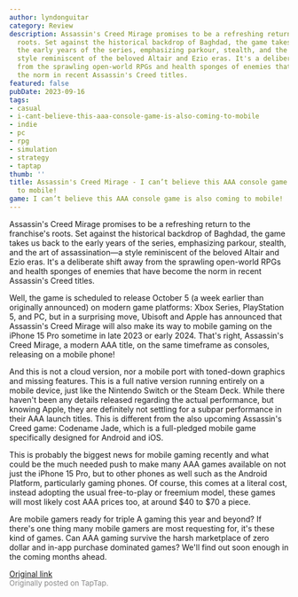 ```yaml
---
author: lyndonguitar
category: Review
description: Assassin's Creed Mirage promises to be a refreshing return to the franchise's
  roots. Set against the historical backdrop of Baghdad, the game takes us back to
  the early years of the series, emphasizing parkour, stealth, and the art of assassination—a
  style reminiscent of the beloved Altair and Ezio eras. It's a deliberate shift away
  from the sprawling open-world RPGs and health sponges of enemies that have become
  the norm in recent Assassin's Creed titles.
featured: false
pubDate: 2023-09-16
tags:
- casual
- i-cant-believe-this-aaa-console-game-is-also-coming-to-mobile
- indie
- pc
- rpg
- simulation
- strategy
- taptap
thumb: ''
title: Assassin's Creed Mirage - I can’t believe this AAA console game is also coming
  to mobile!
game: I can’t believe this AAA console game is also coming to mobile!
---
```

Assassin's Creed Mirage promises to be a refreshing return to the franchise's roots. Set against the historical backdrop of Baghdad, the game takes us back to the early years of the series, emphasizing parkour, stealth, and the art of assassination—a style reminiscent of the beloved Altair and Ezio eras. It's a deliberate shift away from the sprawling open-world RPGs and health sponges of enemies that have become the norm in recent Assassin's Creed titles.

Well, the game is scheduled to release October 5 (a week earlier than originally announced) on modern game platforms: Xbox Series,  PlayStation 5, and PC, but in a surprising move, Ubisoft and Apple has announced that Assassin's Creed Mirage will also make its way to mobile gaming on the iPhone 15 Pro sometime in late 2023 or early 2024. That's right, Assassin's Creed Mirage, a modern AAA title, on the same timeframe as consoles, releasing on a mobile phone!

And this is not a cloud version, nor a mobile port with toned-down graphics and missing features. This is a full native version running entirely on a mobile device, just like the Nintendo Switch or the Steam Deck. While there haven't been any details released regarding the actual performance, but knowing Apple, they are definitely not settling for a subpar performance in their AAA launch titles. This is different from the also upcoming Assassin's Creed game: Codename Jade, which is a full-pledged mobile game specifically designed for Android and iOS.

This is probably the biggest news for mobile gaming recently and what could be the much needed push to make many AAA games available on not just the iPhone 15 Pro, but to other phones as well such as the Android Platform, particularly gaming phones. Of course, this comes at a literal cost, instead adopting the usual free-to-play or freemium model, these games will most likely cost AAA prices too, at around $40 to $70 a piece.

Are mobile gamers ready for triple A gaming this year and beyond? If there's one thing many mobile gamers are most requesting for, it's these kind of games. Can AAA gaming survive the harsh marketplace of zero dollar and in-app purchase dominated games? We'll find out soon enough in the coming months ahead.

[Original link](https://www.taptap.io/post/6292706)<br><span style="font-size: 0.95em; color: #888;">Originally posted on TapTap.</span>